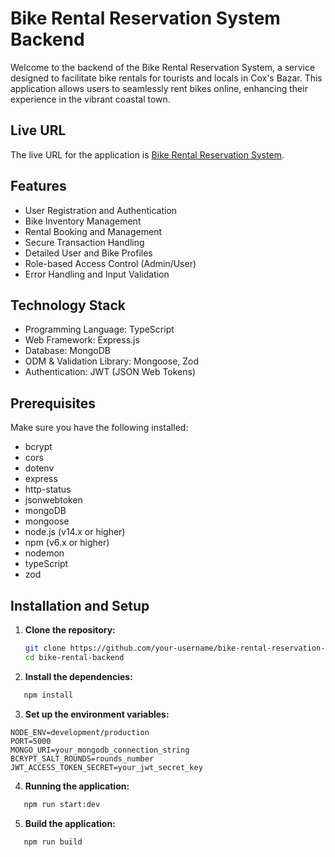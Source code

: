 # Bike Rental Reservation System Backend

Welcome to the backend of the Bike Rental Reservation System, a service designed to facilitate bike rentals for tourists and locals in Cox's Bazar. This application allows users to seamlessly rent bikes online, enhancing their experience in the vibrant coastal town.

## Live URL

The live URL for the application is [Bike Rental Reservation System](https://bike-rental-backend-by-mezan.vercel.app/).

## Features

- User Registration and Authentication
- Bike Inventory Management
- Rental Booking and Management
- Secure Transaction Handling
- Detailed User and Bike Profiles
- Role-based Access Control (Admin/User)
- Error Handling and Input Validation

## Technology Stack

- Programming Language: TypeScript
- Web Framework: Express.js
- Database: MongoDB
- ODM & Validation Library: Mongoose, Zod
- Authentication: JWT (JSON Web Tokens)

## Prerequisites

Make sure you have the following installed:

- bcrypt
- cors
- dotenv
- express
- http-status
- jsonwebtoken
- mongoDB
- mongoose
- node.js (v14.x or higher)
- npm (v6.x or higher)
- nodemon
- typeScript
- zod

## Installation and Setup

1. **Clone the repository:**

   ```bash
   git clone https://github.com/your-username/bike-rental-reservation-system.git
   cd bike-rental-backend
   ```

2. **Install the dependencies:**

```bash
   npm install
```

3. **Set up the environment variables:**

```
NODE_ENV=development/production
PORT=5000
MONGO_URI=your_mongodb_connection_string
BCRYPT_SALT_ROUNDS=rounds_number
JWT_ACCESS_TOKEN_SECRET=your_jwt_secret_key

```

4. **Running the application:**

```bash
   npm run start:dev
```

5. **Build the application:**

```bash
   npm run build
```
